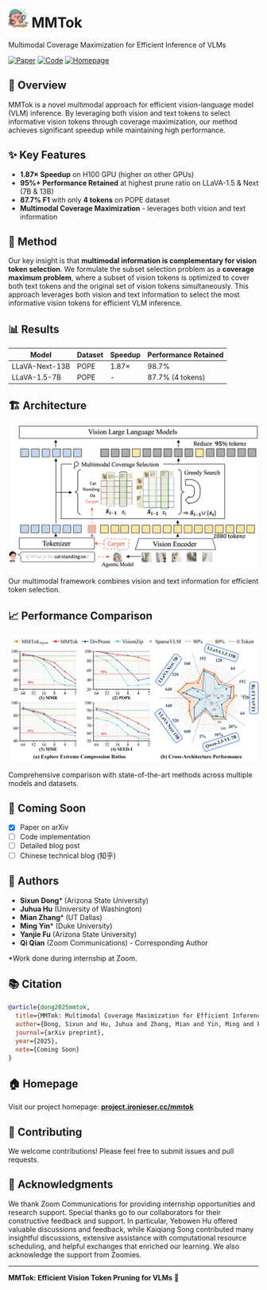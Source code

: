 # <img src="./img/logo.png" alt="MMTok Logo" width="40" height="40" /> MMTok
Multimodal Coverage Maximization for Efficient Inference of VLMs


[![Paper](https://img.shields.io/badge/Paper-Coming%20Soon-orange)](https://project.ironieser.cc/mmtok)
[![Code](https://img.shields.io/badge/Code-Coming%20Soon-orange)](https://github.com/Ironieser/MMTok)
[![Homepage](https://img.shields.io/badge/Homepage-Live-blue)](https://project.ironieser.cc/mmtok)

## 🚀 Overview

MMTok is a novel multimodal approach for efficient vision-language model (VLM) inference. By leveraging both vision and text tokens to select informative vision tokens through coverage maximization, our method achieves significant speedup while maintaining high performance.

## ✨ Key Features

- **1.87× Speedup** on H100 GPU (higher on other GPUs)
- **95%+ Performance Retained** at highest prune ratio on LLaVA-1.5 & Next (7B & 13B)
- **87.7% F1** with only **4 tokens** on POPE dataset
- **Multimodal Coverage Maximization** - leverages both vision and text information

## 🎯 Method

Our key insight is that **multimodal information is complementary for vision token selection**. We formulate the subset selection problem as a **coverage maximum problem**, where a subset of vision tokens is optimized to cover both text tokens and the original set of vision tokens simultaneously. This approach leverages both vision and text information to select the most informative vision tokens for efficient VLM inference.

## 📊 Results

| Model | Dataset | Speedup | Performance Retained |
|-------|---------|---------|---------------------|
| LLaVA-Next-13B | POPE | 1.87× | 98.7% |
| LLaVA-1.5-7B | POPE | - | 87.7% (4 tokens) |

## 🏗️ Architecture

![MMTok Architecture](img/mmtok.jpg)

Our multimodal framework combines vision and text information for efficient token selection.

## 📈 Performance Comparison

![Performance Results](img/combined_plots.png)

Comprehensive comparison with state-of-the-art methods across multiple models and datasets.

## 🚧 Coming Soon

- [x] Paper on arXiv
- [ ] Code implementation
- [ ] Detailed blog post
- [ ] Chinese technical blog (知乎)

## 👥 Authors

- **Sixun Dong*** (Arizona State University)
- **Juhua Hu** (University of Washington)
- **Mian Zhang*** (UT Dallas)
- **Ming Yin*** (Duke University)
- **Yanjie Fu** (Arizona State University)
- **Qi Qian** (Zoom Communications) - Corresponding Author
  
*Work done during internship at Zoom.
## 📚 Citation

```bibtex
@article{dong2025mmtok,
  title={MMTok: Multimodal Coverage Maximization for Efficient Inference of VLMs},
  author={Dong, Sixun and Hu, Juhua and Zhang, Mian and Yin, Ming and Fu, Yanjie and Qian, Qi},
  journal={arXiv preprint},
  year={2025},
  note={Coming Soon}
}
```

## 🏠 Homepage

Visit our project homepage: **[project.ironieser.cc/mmtok](https://project.ironieser.cc/mmtok)**

## 🤝 Contributing

We welcome contributions! Please feel free to submit issues and pull requests.


## 🙏 Acknowledgments

We thank Zoom Communications for providing internship opportunities and research support. Special thanks go to our collaborators for their constructive feedback and support. In particular, Yebowen Hu offered valuable discussions and feedback, while Kaiqiang Song contributed many insightful discussions, extensive assistance with computational resource scheduling, and helpful exchanges that enriched our learning. We also acknowledge the support from Zoomies.

---

**MMTok: Efficient Vision Token Pruning for VLMs** 🎯
